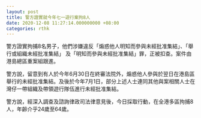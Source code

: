 ```yaml
---
layout: post
title: 警方證實就今年七一遊行案拘8人
date: 2020-12-08 11:27:14.000000000 +08:00
categories: rthk
---
```


警方證實拘捕8名男子，他們涉嫌違反「煽惑他人明知而參與未經批准集結」、「舉行或組織未經批准集結」 及「明知而參與未經批准集結」罪，正被扣查。案件由港島總區重案組跟進。

警方說，留意到有人於今年6月30日在終審法院外，煽惑他人參與於翌日在港島區舉行的未經批准集結。及後於今年7月1日，部分上述人士連同其他與案相關人士在灣仔一帶組織及帶領遊行隊伍進行未經批准集結。

警方說，經深入調查及諮詢律政司法律意見後，今日採取行動，在全港多區拘捕8人，年齡介乎24歲至64歲。
